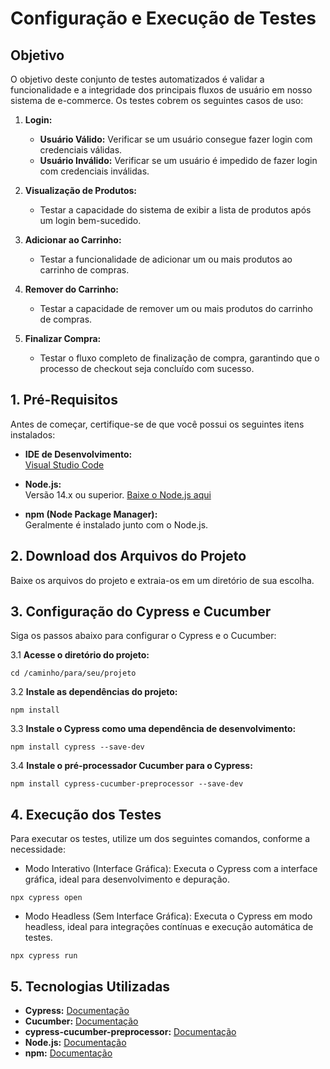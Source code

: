 # Configuração e Execução de Testes

## Objetivo

O objetivo deste conjunto de testes automatizados é validar a funcionalidade e a integridade dos principais fluxos de usuário em nosso sistema de e-commerce. Os testes cobrem os seguintes casos de uso:

1. **Login:**
   - **Usuário Válido:** Verificar se um usuário consegue fazer login com credenciais válidas.
   - **Usuário Inválido:** Verificar se um usuário é impedido de fazer login com credenciais inválidas.

2. **Visualização de Produtos:**
   - Testar a capacidade do sistema de exibir a lista de produtos após um login bem-sucedido.

3. **Adicionar ao Carrinho:**
   - Testar a funcionalidade de adicionar um ou mais produtos ao carrinho de compras.

4. **Remover do Carrinho:**
   - Testar a capacidade de remover um ou mais produtos do carrinho de compras.

5. **Finalizar Compra:**
   - Testar o fluxo completo de finalização de compra, garantindo que o processo de checkout seja concluído com sucesso.
     
## 1. Pré-Requisitos

Antes de começar, certifique-se de que você possui os seguintes itens instalados:

- **IDE de Desenvolvimento:**  
  [Visual Studio Code](https://code.visualstudio.com/)

- **Node.js:**  
  Versão 14.x ou superior. [Baixe o Node.js aqui](https://nodejs.org/)

- **npm (Node Package Manager):**  
  Geralmente é instalado junto com o Node.js.

## 2. Download dos Arquivos do Projeto

Baixe os arquivos do projeto e extraia-os em um diretório de sua escolha.

## 3. Configuração do Cypress e Cucumber

Siga os passos abaixo para configurar o Cypress e o Cucumber:

3.1 **Acesse o diretório do projeto:**

```
cd /caminho/para/seu/projeto

```

3.2 **Instale as dependências do projeto:**

```
npm install

```

3.3 **Instale o Cypress como uma dependência de desenvolvimento:**

```
npm install cypress --save-dev

```

3.4 **Instale o pré-processador Cucumber para o Cypress:**

```
npm install cypress-cucumber-preprocessor --save-dev

```

## 4. Execução dos Testes
   
Para executar os testes, utilize um dos seguintes comandos, conforme a necessidade:

* Modo Interativo (Interface Gráfica):
Executa o Cypress com a interface gráfica, ideal para desenvolvimento e depuração.

```
npx cypress open

```

* Modo Headless (Sem Interface Gráfica):
Executa o Cypress em modo headless, ideal para integrações contínuas e execução automática de testes.

```
npx cypress run

```

## 5. Tecnologias Utilizadas

- **Cypress:** [Documentação](https://www.cypress.io/docs/)
- **Cucumber:** [Documentação](https://cucumber.io/docs/guides/)
- **cypress-cucumber-preprocessor:** [Documentação](https://github.com/badeball/cypress-cucumber-preprocessor)
- **Node.js:** [Documentação](https://nodejs.org/en/docs/)
- **npm:** [Documentação](https://docs.npmjs.com/)
